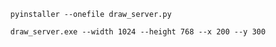 ```shell
  pyinstaller --onefile draw_server.py
```

```shell
  draw_server.exe --width 1024 --height 768 --x 200 --y 300
```

